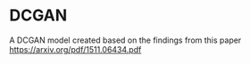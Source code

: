 # DCGAN
A DCGAN model created based on the findings from this paper https://arxiv.org/pdf/1511.06434.pdf
